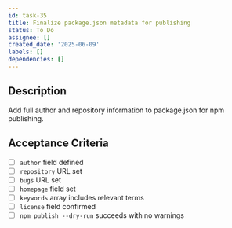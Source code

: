 ```yaml
---
id: task-35
title: Finalize package.json metadata for publishing
status: To Do
assignee: []
created_date: '2025-06-09'
labels: []
dependencies: []
---
```


## Description

Add full author and repository information to package.json for npm publishing.

## Acceptance Criteria
- [ ] `author` field defined
- [ ] `repository` URL set
- [ ] `bugs` URL set
- [ ] `homepage` field set
- [ ] `keywords` array includes relevant terms
- [ ] `license` field confirmed
- [ ] `npm publish --dry-run` succeeds with no warnings
